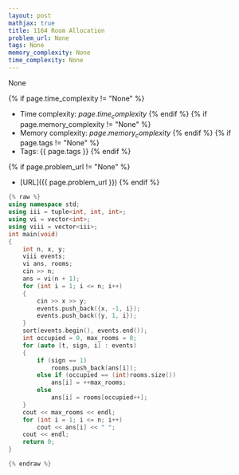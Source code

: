 ```yaml
---
layout: post
mathjax: true
title: 1164 Room Allocation
problem_url: None
tags: None
memory_complexity: None
time_complexity: None
---
```


None


{% if page.time_complexity != "None" %}
- Time complexity: ${{ page.time_complexity }}$
{% endif %}
{% if page.memory_complexity != "None" %}
- Memory complexity: ${{ page.memory_complexity }}$
{% endif %}
{% if page.tags != "None" %}
- Tags: {{ page.tags }}
{% endif %}

{% if page.problem_url != "None" %}
- [URL]({{ page.problem_url }})
{% endif %}

```cpp
{% raw %}
using namespace std;
using iii = tuple<int, int, int>;
using vi = vector<int>;
using viii = vector<iii>;
int main(void)
{
    int n, x, y;
    viii events;
    vi ans, rooms;
    cin >> n;
    ans = vi(n + 1);
    for (int i = 1; i <= n; i++)
    {
        cin >> x >> y;
        events.push_back({x, -1, i});
        events.push_back({y, 1, i});
    }
    sort(events.begin(), events.end());
    int occupied = 0, max_rooms = 0;
    for (auto [t, sign, i] : events)
    {
        if (sign == 1)
            rooms.push_back(ans[i]);
        else if (occupied == (int)rooms.size())
            ans[i] = ++max_rooms;
        else
            ans[i] = rooms[occupied++];
    }
    cout << max_rooms << endl;
    for (int i = 1; i <= n; i++)
        cout << ans[i] << " ";
    cout << endl;
    return 0;
}

{% endraw %}
```